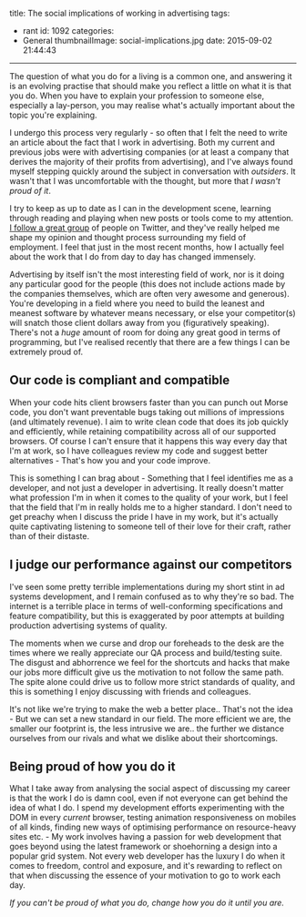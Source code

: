 title: The social implications of working in advertising
tags:
  - rant
id: 1092
categories:
  - General
thumbnailImage: social-implications.jpg
date: 2015-09-02 21:44:43
---

The question of what you do for a living is a common one, and answering it is an evolving practise that should make you reflect a little on what it is that you do. When you have to explain your profession to someone else, especially a lay-person, you may realise what's actually important about the topic you're explaining.

I undergo this process very regularly - so often that I felt the need to write an article about the fact that I work in advertising. Both my current and previous jobs were with advertising companies (or at least a company that derives the majority of their profits from advertising), and I've always found myself stepping quickly around the subject in conversation with _outsiders_. It wasn't that I was uncomfortable with the thought, but more that _I wasn't proud of it_.

I try to keep as up to date as I can in the development scene, learning through reading and playing when new posts or tools come to my attention. [I follow a great group](https://twitter.com/perry_mitchell/following) of people on Twitter, and they've really helped me shape my opinion and thought process surrounding my field of employment. I feel that just in the most recent months, how I actually feel about the work that I do from day to day has changed immensely.

Advertising by itself isn't the most interesting field of work, nor is it doing any particular good for the people (this does not include actions made by the companies themselves, which are often very awesome and generous). You're developing in a field where you need to build the leanest and meanest software by whatever means necessary, or else your competitor(s) will snatch those client dollars away from you (figuratively speaking). There's not a _huge_ amount of room for doing any great good in terms of programming, but I've realised recently that there are a few things I can be extremely proud of.

## Our code is compliant and compatible

When your code hits client browsers faster than you can punch out Morse code, you don't want preventable bugs taking out millions of impressions (and ultimately revenue). I aim to write clean code that does its job quickly and efficiently, while retaining compatibility across all of our supported browsers. Of course I can't ensure that it happens this way every day that I'm at work, so I have colleagues review my code and suggest better alternatives - That's how you and your code improve.

This is something I can brag about - Something that I feel identifies me as a developer, and not just a developer in advertising. It really doesn't matter what profession I'm in when it comes to the quality of your work, but I feel that the field that I'm in really holds me to a higher standard. I don't need to get preachy when I discuss the pride I have in my work, but it's actually quite captivating listening to someone tell of their love for their craft, rather than of their distaste.

## I judge our performance against our competitors

I've seen some pretty terrible implementations during my short stint in ad systems development, and I remain confused as to why they're so bad. The internet is a terrible place in terms of well-conforming specifications and feature compatibility, but this is exaggerated by poor attempts at building production advertising systems of quality.

The moments when we curse and drop our foreheads to the desk are the times where we really appreciate our QA process and build/testing suite. The disgust and abhorrence we feel for the shortcuts and hacks that make our jobs more difficult give us the motivation to not follow the same path. The spite alone could drive us to follow more strict standards of quality, and this is something I enjoy discussing with friends and colleagues.

It's not like we're trying to make the web a better place.. That's not the idea - But we can set a new standard in our field. The more efficient we are, the smaller our footprint is, the less intrusive we are.. the further we distance ourselves from our rivals and what we dislike about their shortcomings.

## Being proud of how you do it

What I take away from analysing the social aspect of discussing my career is that the work I do is damn cool, even if not everyone can get behind the idea of what I do. I spend my development efforts experimenting with the DOM in every _current_ browser, testing animation responsiveness on mobiles of all kinds, finding new ways of optimising performance on resource-heavy sites etc. - My work involves having a passion for web development that goes beyond using the latest framework or shoehorning a design into a popular grid system. Not every web developer has the luxury I do when it comes to freedom, control and exposure, and it's rewarding to reflect on that when discussing the essence of your motivation to go to work each day.

_If you can't be proud of what you do, change how you do it until you are._